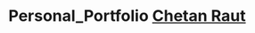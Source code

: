 # Personal_Portfolio <a href="https://github.com/Chetan-Raut/Chetan_Portfolio/">        Chetan Raut</a>
